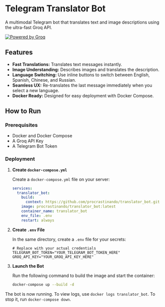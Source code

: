 # Telegram Translator Bot

A multimodal Telegram bot that translates text and image descriptions using the ultra-fast Groq API.

[![Powered by Groq](https://img.shields.io/badge/Powered%20by-Groq-green?style=flat-square)](https://groq.com/)

## Features

*   **Fast Translations:** Translates text messages instantly.
*   **Image Understanding:** Describes images and translates the description.
*   **Language Switching:** Use inline buttons to switch between English, Spanish, Chinese, and Russian.
*   **Seamless UX:** Re-translates the last message immediately when you select a new language.
*   **Docker Ready:** Designed for easy deployment with Docker Compose.

## How to Run

### Prerequisites

*   Docker and Docker Compose
*   A Groq API Key
*   A Telegram Bot Token

### Deployment

1.  **Create `docker-compose.yml`**

    Create a `docker-compose.yml` file on your server:
    ```yaml
    services:
      translator_bot:
        build:
          context: https://github.com/procrastinando/translator_bot.git#main
        image: procrastinando/translator_bot:latest
        container_name: translator_bot
        env_file: .env
        restart: always
    ```

2.  **Create `.env` File**

    In the same directory, create a `.env` file for your secrets:
    ```env
    # Replace with your actual credentials
    TELEGRAM_BOT_TOKEN="YOUR_TELEGRAM_BOT_TOKEN_HERE"
    GROQ_API_KEY="YOUR_GROQ_API_KEY_HERE"
    ```

3.  **Launch the Bot**

    Run the following command to build the image and start the container:
    ```bash
    docker-compose up --build -d
    ```

The bot is now running. To view logs, use `docker logs translator_bot`. To stop it, run `docker-compose down`.